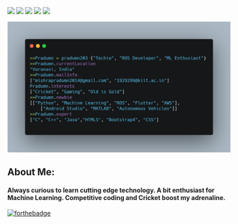 [![](https://img.shields.io/badge/LinkedIn-pradumn203-blue?logo=Linkedin&logoColor=blue&labelColor=black)](https://www.linkedin.com/in/pradumn203/)
[![](https://img.shields.io/badge/Gmail-mishrapradumn2014@gmail.com-red?logo=Gmail&logoColor=Red&labelColor=black)](mailto:mishrapradumn2014@gmail.com)
[![](https://img.shields.io/badge/Gmail-1929299@kiit.ac.in-red?logo=Gmail&logoColor=Red&labelColor=black)](mailto:1929299@kiit.ac.in)
[![](https://img.shields.io/badge/facebook-%231877F2.svg?&style=for-the-badge&logo=facebook&logoColor=white)](https://www.facebook.com/pradumn.mishra.73/)
[![](https://img.shields.io/badge/instagram-%23E4405F.svg?&style=for-the-badge&logo=instagram&logoColor=white)](https://www.instagram.com/pradumn.203/)


![](https://github.com/pradumn203/pradumn203/blob/master/carbon.png)

## About Me:
#### Always curious to learn cutting edge technology. A bit enthusiast for Machine Learning. Competitive coding and Cricket boost my adrenaline. <br> 
<!-- [![HitCount](http://hits.dwyl.com/pradumn203/pradumn203/pradumn203.svg)](http://hits.dwyl.com/pradumn203/pradumn203/pradumn203) -->
<!-- ![visitors](https://visitor-badge.glitch.me/badge?page_id=pradumn203.pradumn203) --> 

[![forthebadge](https://forthebadge.com/images/badges/built-with-love.svg)](https://forthebadge.com)



<!-- ⭐️ From [@pradumn203](https://github.com/pradumn203) -->



<!-- TO make screenshot of your code, copy below link:  
https://carbon.now.sh/ -->



<!--
**pradumn203/pradumn203** is a ✨ _special_ ✨ repository because its `README.md` (this file) appears on your GitHub profile.

Here are some ideas to get you started:

- 🔭 I’m currently working on ...
- 🌱 I’m currently learning ...
- 👯 I’m looking to collaborate on ...
- 🤔 I’m looking for help with ...
- 💬 Ask me about ...
- 📫 How to reach me: ...
- 😄 Pronouns: ...
- ⚡ Fun fact: ...
-->


